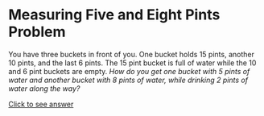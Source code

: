 # Measuring Five and Eight Pints Problem

You have three buckets in front of you. One bucket holds 15 pints, another 10 
pints, and the last 6 pints. The 15 pint bucket is full of water while the 10 
and 6 pint buckets are empty. *How do you get one bucket with 5 pints of water 
and another bucket with 8 pints of water, while drinking 2 pints of water 
along the way?*

[Click to see answer](../answers/measuring_five_and_eight_pints_answer.md)
